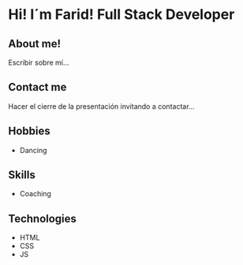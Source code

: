# Hi! I´m Farid! Full Stack Developer

## About me!

Escribir sobre mí...

## Contact me

Hacer el cierre de la presentación invitando a contactar...

## Hobbies

- Dancing

## Skills

- Coaching

## Technologies

- HTML
- CSS
- JS